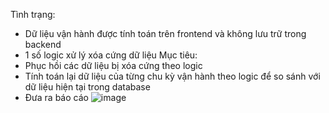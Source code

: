 Tình trạng:
- Dữ liệu vận hành được tính toán trên frontend và không lưu trữ trong backend
- 1 số logic xử lý xóa cứng dữ liệu 
Mục tiêu:
- Phục hồi các dữ liệu bị xóa cứng theo logic
- Tính toán lại dữ liệu của từng chu kỳ vận hành theo logic để so sánh với dữ liệu hiện tại trong database
- Đưa ra báo cáo
![image](https://github.com/nguyenmanhcuong1291/python-outsource-brudertek-/assets/165188955/446aafda-6831-4959-b7f1-2c99cc828eb4)
